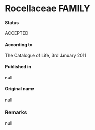Rocellaceae FAMILY
=======

#### Status
ACCEPTED

#### According to
The Catalogue of Life, 3rd January 2011

#### Published in
null

#### Original name
null

### Remarks
null